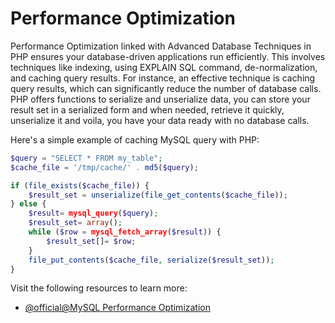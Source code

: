 # Performance Optimization

Performance Optimization linked with Advanced Database Techniques in PHP ensures your database-driven applications run efficiently. This involves techniques like indexing, using EXPLAIN SQL command, de-normalization, and caching query results. For instance, an effective technique is caching query results, which can significantly reduce the number of database calls. PHP offers functions to serialize and unserialize data, you can store your result set in a serialized form and when needed, retrieve it quickly, unserialize it and voila, you have your data ready with no database calls. 

Here's a simple example of caching MySQL query with PHP:

```php
$query = "SELECT * FROM my_table";
$cache_file = '/tmp/cache/' . md5($query);

if (file_exists($cache_file)) {
    $result_set = unserialize(file_get_contents($cache_file));
} else {
    $result= mysql_query($query);
    $result_set= array();
    while ($row = mysql_fetch_array($result)) {
        $result_set[]= $row;
    }
    file_put_contents($cache_file, serialize($result_set));
}
```

Visit the following resources to learn more:

- [@official@MySQL Performance Optimization](https://www.php.net/manual/en/book.mysql.php)